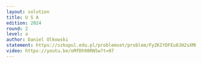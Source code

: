 ```yaml
---
layout: solution
title: U S A
edition: 2024
round: 2
level: a
author: Daniel Olkowski
statement: https://szkopul.edu.pl/problemset/problem/FyZKIYDFEu8JH2sXMDBGkfbj/site/
video: https://youtu.be/oMfDh98RN5w?t=97
---
```


